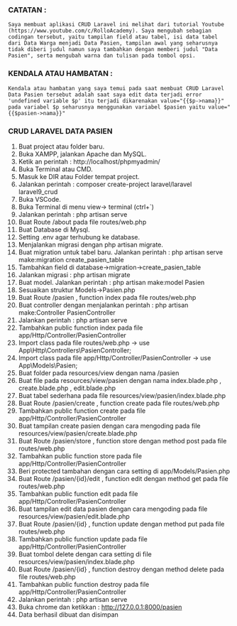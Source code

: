 ### CATATAN :
    Saya membuat aplikasi CRUD Laravel ini melihat dari tutorial Youtube (https://www.youtube.com/c/RolloAcademy). Saya mengubah sebagian codingan tersebut, yaitu tampilan field atau tabel, isi data tabel dari Data Warga menjadi Data Pasien, tampilan awal yang seharusnya tidak diberi judul namun saya tambahkan dengan memberi judul "Data Pasien", serta mengubah warna dan tulisan pada tombol opsi.

### KENDALA ATAU HAMBATAN :
    Kendala atau hambatan yang saya temui pada saat membuat CRUD Laravel Data Pasien tersebut adalah saat saya edit data terjadi error 'undefined variable $p' itu terjadi dikarenakan value="{{$p->nama}}" pada variabel $p seharusnya menggunakan variabel $pasien yaitu value="{{$pasien->nama}}"

### CRUD LARAVEL DATA PASIEN
1. Buat project atau folder baru.
2. Buka XAMPP, jalankan Apache dan MySQL.
3. Ketik an perintah : http://localhost/phpmyadmin/
4. Buka Terminal atau CMD.
5. Masuk ke DIR atau Folder tempat project.
6. Jalankan perintah : composer create-project laravel/laravel laravel9_crud
7. Buka VSCode.
8. Buka Terminal di menu view-> terminal (ctrl+`)
9. Jalankan perintah : php artisan serve
10. Buat Route /about pada file routes/web.php
11. Buat Database di Mysql.
12. Setting .env agar terhubung ke database.
13. Menjalankan migrasi dengan php artisan migrate.
14. Buat migration untuk tabel baru. Jalankan perintah : php artisan serve make:migration create_pasien_table
15. Tambahkan field di database->migration->create_pasien_table
16. Jalankan migrasi : php artisan migrate
17. Buat model. Jalankan perintah : php artisan make:model Pasien 
18. Sesuaikan struktur Models->Pasien.php
19. Buat Route /pasien , function index pada file routes/web.php
20. Buat controller dengan menjalankan perintah : php artisan make:Controller PasienController
21. Jalankan perintah : php artisan serve
22. Tambahkan public function index pada file app/Http/Controller/PasienController
23. Import class pada file routes/web.php -> use App\Http\Controllers\PasienController;
24. Import class pada file app/Http/Controller/PasienController -> use App\Models\Pasien;
25. Buat folder pada resources/view dengan nama /pasien
26. Buat file pada resources/view/pasien dengan nama index.blade.php , create.blade.php , edit.blade.php
27. Buat tabel sederhana pada file resources/view/pasien/index.blade.php
28. Buat Route /pasien/create , function create pada file routes/web.php
29. Tambahkan public function create pada file app/Http/Controller/PasienController
30. Buat tampilan create pasien dengan cara mengoding pada file resources/view/pasien/create.blade.php
31. Buat Route /pasien/store , function store dengan method post pada file routes/web.php
32. Tambahkan public function store pada file app/Http/Controller/PasienController
33. Beri protected tambahan dengan cara setting di app/Models/Pasien.php
34. Buat Route /pasien/{id}/edit , function edit dengan method get pada file routes/web.php
35. Tambahkan public function edit pada file app/Http/Controller/PasienController
36. Buat tampilan edit data pasien dengan cara mengoding pada file resources/view/pasien/edit.blade.php
37. Buat Route /pasien/{id} , function update dengan method put pada file routes/web.php
38. Tambahkan public function update pada file app/Http/Controller/PasienController
39. Buat tombol delete dengan cara setting di file resources/view/pasien/index.blade.php
40. Buat Route /pasien/{id} , function destroy dengan method delete pada file routes/web.php
41. Tambahkan public function destroy pada file app/Http/Controller/PasienController
42. Jalankan perintah : php artisan serve
43. Buka chrome dan ketikkan : http://127.0.0.1:8000/pasien
44. Data berhasil dibuat dan disimpan
